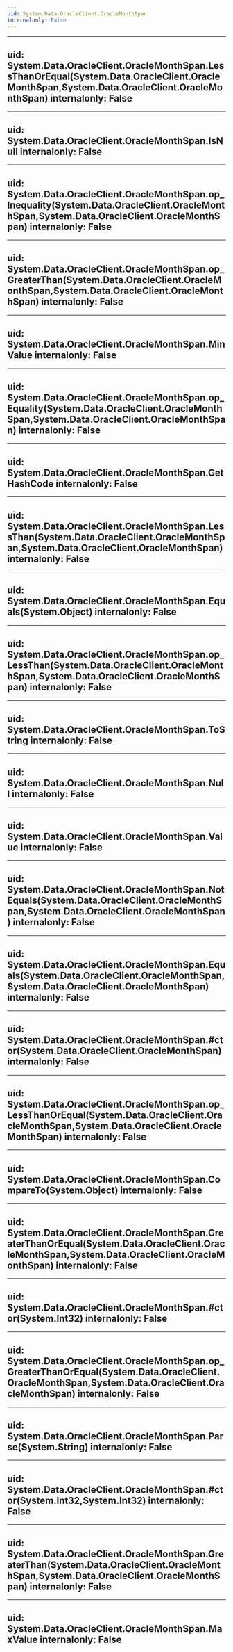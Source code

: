 ```yaml
---
uid: System.Data.OracleClient.OracleMonthSpan
internalonly: False
---
```


---
uid: System.Data.OracleClient.OracleMonthSpan.LessThanOrEqual(System.Data.OracleClient.OracleMonthSpan,System.Data.OracleClient.OracleMonthSpan)
internalonly: False
---

---
uid: System.Data.OracleClient.OracleMonthSpan.IsNull
internalonly: False
---

---
uid: System.Data.OracleClient.OracleMonthSpan.op_Inequality(System.Data.OracleClient.OracleMonthSpan,System.Data.OracleClient.OracleMonthSpan)
internalonly: False
---

---
uid: System.Data.OracleClient.OracleMonthSpan.op_GreaterThan(System.Data.OracleClient.OracleMonthSpan,System.Data.OracleClient.OracleMonthSpan)
internalonly: False
---

---
uid: System.Data.OracleClient.OracleMonthSpan.MinValue
internalonly: False
---

---
uid: System.Data.OracleClient.OracleMonthSpan.op_Equality(System.Data.OracleClient.OracleMonthSpan,System.Data.OracleClient.OracleMonthSpan)
internalonly: False
---

---
uid: System.Data.OracleClient.OracleMonthSpan.GetHashCode
internalonly: False
---

---
uid: System.Data.OracleClient.OracleMonthSpan.LessThan(System.Data.OracleClient.OracleMonthSpan,System.Data.OracleClient.OracleMonthSpan)
internalonly: False
---

---
uid: System.Data.OracleClient.OracleMonthSpan.Equals(System.Object)
internalonly: False
---

---
uid: System.Data.OracleClient.OracleMonthSpan.op_LessThan(System.Data.OracleClient.OracleMonthSpan,System.Data.OracleClient.OracleMonthSpan)
internalonly: False
---

---
uid: System.Data.OracleClient.OracleMonthSpan.ToString
internalonly: False
---

---
uid: System.Data.OracleClient.OracleMonthSpan.Null
internalonly: False
---

---
uid: System.Data.OracleClient.OracleMonthSpan.Value
internalonly: False
---

---
uid: System.Data.OracleClient.OracleMonthSpan.NotEquals(System.Data.OracleClient.OracleMonthSpan,System.Data.OracleClient.OracleMonthSpan)
internalonly: False
---

---
uid: System.Data.OracleClient.OracleMonthSpan.Equals(System.Data.OracleClient.OracleMonthSpan,System.Data.OracleClient.OracleMonthSpan)
internalonly: False
---

---
uid: System.Data.OracleClient.OracleMonthSpan.#ctor(System.Data.OracleClient.OracleMonthSpan)
internalonly: False
---

---
uid: System.Data.OracleClient.OracleMonthSpan.op_LessThanOrEqual(System.Data.OracleClient.OracleMonthSpan,System.Data.OracleClient.OracleMonthSpan)
internalonly: False
---

---
uid: System.Data.OracleClient.OracleMonthSpan.CompareTo(System.Object)
internalonly: False
---

---
uid: System.Data.OracleClient.OracleMonthSpan.GreaterThanOrEqual(System.Data.OracleClient.OracleMonthSpan,System.Data.OracleClient.OracleMonthSpan)
internalonly: False
---

---
uid: System.Data.OracleClient.OracleMonthSpan.#ctor(System.Int32)
internalonly: False
---

---
uid: System.Data.OracleClient.OracleMonthSpan.op_GreaterThanOrEqual(System.Data.OracleClient.OracleMonthSpan,System.Data.OracleClient.OracleMonthSpan)
internalonly: False
---

---
uid: System.Data.OracleClient.OracleMonthSpan.Parse(System.String)
internalonly: False
---

---
uid: System.Data.OracleClient.OracleMonthSpan.#ctor(System.Int32,System.Int32)
internalonly: False
---

---
uid: System.Data.OracleClient.OracleMonthSpan.GreaterThan(System.Data.OracleClient.OracleMonthSpan,System.Data.OracleClient.OracleMonthSpan)
internalonly: False
---

---
uid: System.Data.OracleClient.OracleMonthSpan.MaxValue
internalonly: False
---
